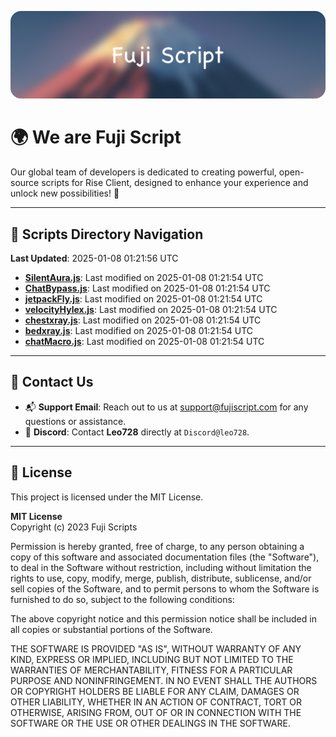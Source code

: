 ![Banner](.github/b.webp)

# 🌍 **We are Fuji Script**

Our global team of developers is dedicated to creating powerful, open-source scripts for Rise Client, designed to enhance your experience and unlock new possibilities! 🌟

---
<!-- SCRIPTS_NAVIGATION_START -->
## 📂 **Scripts Directory Navigation**

**Last Updated**: 2025-01-08 01:21:56 UTC

- **[SilentAura.js](scripts/SilentAura.js)**: Last modified on 2025-01-08 01:21:54 UTC
- **[ChatBypass.js](scripts/ChatBypass.js)**: Last modified on 2025-01-08 01:21:54 UTC
- **[jetpackFly.js](scripts/jetpackFly.js)**: Last modified on 2025-01-08 01:21:54 UTC
- **[velocityHylex.js](scripts/velocityHylex.js)**: Last modified on 2025-01-08 01:21:54 UTC
- **[chestxray.js](scripts/chestxray.js)**: Last modified on 2025-01-08 01:21:54 UTC
- **[bedxray.js](scripts/bedxray.js)**: Last modified on 2025-01-08 01:21:54 UTC
- **[chatMacro.js](scripts/chatMacro.js)**: Last modified on 2025-01-08 01:21:54 UTC

<!-- SCRIPTS_NAVIGATION_END -->

---

## 💬 **Contact Us**  
- 📬 **Support Email**: Reach out to us at [support@fujiscript.com](mailto:support@fujiscript.com) for any questions or assistance.  
- 💬 **Discord**: Contact **Leo728** directly at `Discord@leo728`.

---

## 📜 **License**

This project is licensed under the MIT License.  

**MIT License**  
Copyright (c) 2023 Fuji Scripts  

Permission is hereby granted, free of charge, to any person obtaining a copy of this software and associated documentation files (the "Software"), to deal in the Software without restriction, including without limitation the rights to use, copy, modify, merge, publish, distribute, sublicense, and/or sell copies of the Software, and to permit persons to whom the Software is furnished to do so, subject to the following conditions:  

The above copyright notice and this permission notice shall be included in all copies or substantial portions of the Software.  

THE SOFTWARE IS PROVIDED "AS IS", WITHOUT WARRANTY OF ANY KIND, EXPRESS OR IMPLIED, INCLUDING BUT NOT LIMITED TO THE WARRANTIES OF MERCHANTABILITY, FITNESS FOR A PARTICULAR PURPOSE AND NONINFRINGEMENT. IN NO EVENT SHALL THE AUTHORS OR COPYRIGHT HOLDERS BE LIABLE FOR ANY CLAIM, DAMAGES OR OTHER LIABILITY, WHETHER IN AN ACTION OF CONTRACT, TORT OR OTHERWISE, ARISING FROM, OUT OF OR IN CONNECTION WITH THE SOFTWARE OR THE USE OR OTHER DEALINGS IN THE SOFTWARE.  
